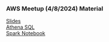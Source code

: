 ### AWS Meetup (4/8/2024) Material

[Slides](aws_meetup/slides/slides.pdf)  
[Athena SQL](sql/iceberg.sql)  
[Spark Notebook](notebooks/iceberg.ipynb)  
